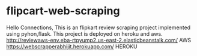 # flipcart-web-scraping
Hello Connections, This is an flipkart review scraping project implemented using pyhon,flask.
This project is deployed on heroku and aws.
http://reviewaws-env.eba-rtpyump2.us-east-2.elasticbeanstalk.com/         AWS
https://webscrapperabhijit.herokuapp.com/                                 HEROKU
